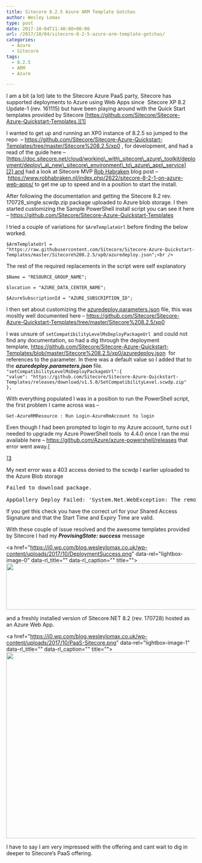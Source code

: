 ```yaml
---
title: Sitecore 8.2.5 Azure ARM Template Gotchas
author: Wesley Lomax
type: post
date: 2017-10-04T11:40:08+00:00
url: /2017/10/04/sitecore-8-2-5-azure-arm-template-gotchas/
categories:
  - Azure
  - Sitecore
tags:
  - 8.2.5
  - ARM
  - Azure

---
```

I am a bit (a lot) late to the Sitecore Azure PaaS party, Sitecore has supported deployments to Azure using Web Apps since  Sitecore XP 8.2 Update-1 (rev. 161115) but have been playing around with the Quick Start templates provided by Sitecore [https://github.com/Sitecore/Sitecore-Azure-Quickstart-Templates.][1]

I wanted to get up and running an XP0 instance of 8.2.5 so jumped to the repo  &#8211; <https://github.com/Sitecore/Sitecore-Azure-Quickstart-Templates/tree/master/Sitecore%208.2.5/xp0> , for development, and had a read of the guide here &#8211;[https://doc.sitecore.net/cloud/working\_with\_sitecore\_azure\_toolkit/deployment/deploy\_a\_new\_sitecore\_environment\_to\_azure\_app\_service][2] and had a look at Sitecore MVP <a href="https://twitter.com/rhabraken" target="_blank" rel="noopener">Rob Habraken</a> blog post &#8211; <https://www.robhabraken.nl/index.php/2622/sitecore-8-2-1-on-azure-web-apps/> to get me up to speed and in a position to start the install.

After following the documentation and getting the Sitecore 8.2 rev. 170728_single.scwdp.zip package uploaded to Azure blob storage. I then started customizing the Sample PowerShell install script you can see it here &#8211; <a href="https://github.com/Sitecore/Sitecore-Azure-Quickstart-Templates" target="_blank" rel="noopener">https://github.com/Sitecore/Sitecore-Azure-Quickstart-Templates</a>

I tried a couple of variations for `$ArmTemplateUrl` before finding the below worked.

<div>
  <div>
    <code>$ArmTemplateUrl = "https://raw.githubusercontent.com/Sitecore/Sitecore-Azure-Quickstart-Templates/master/Sitecore%208.2.5/xp0/azuredeploy.json";&lt;br />
</code>
  </div>
</div>

The rest of the required replacements in the script were self explanatory

`$Name = "RESOURCE_GROUP_NAME";`
  
`$location = "AZURE_DATA_CENTER_NAME";`
  
`$AzureSubscriptionId = "AZURE_SUBSCRIPTION_ID";`

I then set about customizing the <a href="https://github.com/Sitecore/Sitecore-Azure-Quickstart-Templates/blob/master/Sitecore%208.2.5/xp0/azuredeploy.parameters.json" target="_blank" rel="noopener">azuredeploy.parameters.json</a> file, this was mosltly well documented here &#8211; <https://github.com/Sitecore/Sitecore-Azure-Quickstart-Templates/tree/master/Sitecore%208.2.5/xp0>

<div>
  <div>
    I was unsure of <code>setCompatibilityLevelMsDeployPackageUrl </code>and could not find any documentation, so had a dig through the deployment template, <a href="https://github.com/Sitecore/Sitecore-Azure-Quickstart-Templates/blob/master/Sitecore%208.2.5/xp0/azuredeploy.json" target="_blank" rel="noopener">https://github.com/Sitecore/Sitecore-Azure-Quickstart-Templates/blob/master/Sitecore%208.2.5/xp0/azuredeploy.json</a>  for references to the parameter. In there was a default value so I added that to the <em><strong>azuredeploy.parameters.json</strong></em> file.
  </div>
  
  <div>
  </div>
  
  <div>
    <code>"setCompatibilityLevelMsDeployPackageUrl":{</code>
  </div>
  
  <div>
    <code>"value": "https://github.com/Sitecore/Sitecore-Azure-Quickstart-Templates/releases/download/v1.5.0/SetCompatibilityLevel.scwdp.zip"</code>
  </div>
  
  <div>
    <code>},</code>
  </div>
  
  <div>
  </div>
</div>

With everything populated I was in a position to run the PowerShell script, the first problem I came across was &#8211;

`Get-AzureRMResource : Run Login-AzureRmAccount to login`

Even though I had been prompted to login to my Azure account, turns out I needed to upgrade my Azure PowerShell tools  to 4.4.0 once I ran the msi available here &#8211; <https://github.com/Azure/azure-powershell/releases> that error went away.[
  
][3] 

My next error was a 403 access denied to the scwdp I earlier uploaded to the Azure Blob storage

<pre>Failed to download package.

AppGallery Deploy Failed: 'System.Net.WebException: The remote server returned an error: (403)</pre>

If you get this check you have the correct url for your Shared Access Signature and that the Start Time and Expiry Time are valid.

With these couple of issue resolved and the awesome templates provided by Sitecore I had my _**ProvisingState: success**_ message

<a href="https://i0.wp.com/blog.wesleylomax.co.uk/wp-content/uploads/2017/10/DeploymentSuccess.png" data-rel="lightbox-image-0" data-rl\_title="" data-rl\_caption="" title=""><img class="alignnone size-large wp-image-737" src="https://i0.wp.com/blog.wesleylomax.co.uk/wp-content/uploads/2017/10/DeploymentSuccess.png?resize=640%2C123" alt="" width="640" height="123" srcset="https://i0.wp.com/blog.wesleylomax.co.uk/wp-content/uploads/2017/10/DeploymentSuccess.png?resize=1024%2C196 1024w, https://i0.wp.com/blog.wesleylomax.co.uk/wp-content/uploads/2017/10/DeploymentSuccess.png?resize=300%2C57 300w, https://i0.wp.com/blog.wesleylomax.co.uk/wp-content/uploads/2017/10/DeploymentSuccess.png?resize=768%2C147 768w, https://i0.wp.com/blog.wesleylomax.co.uk/wp-content/uploads/2017/10/DeploymentSuccess.png?w=1280 1280w" sizes="(max-width: 640px) 100vw, 640px" data-recalc-dims="1" /></a>

and a freshly installed version of Sitecore.NET 8.2 (rev. 170728) hosted as an Azure Web App.

<a href="https://i0.wp.com/blog.wesleylomax.co.uk/wp-content/uploads/2017/10/PaaS-Sitecore.png" data-rel="lightbox-image-1" data-rl\_title="" data-rl\_caption="" title=""><img class="alignnone size-large wp-image-738" src="https://i0.wp.com/blog.wesleylomax.co.uk/wp-content/uploads/2017/10/PaaS-Sitecore.png?resize=640%2C494" alt="" width="640" height="494" srcset="https://i0.wp.com/blog.wesleylomax.co.uk/wp-content/uploads/2017/10/PaaS-Sitecore.png?resize=1024%2C791 1024w, https://i0.wp.com/blog.wesleylomax.co.uk/wp-content/uploads/2017/10/PaaS-Sitecore.png?resize=300%2C232 300w, https://i0.wp.com/blog.wesleylomax.co.uk/wp-content/uploads/2017/10/PaaS-Sitecore.png?resize=768%2C594 768w, https://i0.wp.com/blog.wesleylomax.co.uk/wp-content/uploads/2017/10/PaaS-Sitecore.png?w=1280 1280w, https://i0.wp.com/blog.wesleylomax.co.uk/wp-content/uploads/2017/10/PaaS-Sitecore.png?w=1920 1920w" sizes="(max-width: 640px) 100vw, 640px" data-recalc-dims="1" /></a>

I have to say I am very impressed with the offering and cant wait to dig in deeper to Sitecore&#8217;s PaaS offering.

&nbsp;

 [1]: https://github.com/Sitecore/Sitecore-Azure-Quickstart-Templates
 [2]: https://doc.sitecore.net/cloud/working_with_sitecore_azure_toolkit/deployment/deploy_a_new_sitecore_environment_to_azure_app_service
 [3]: https://github.com/Azure/azure-powershell/releases